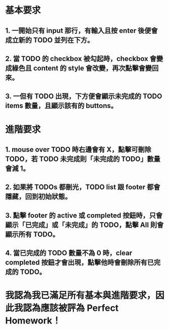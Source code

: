 # 基本要求

## 1. 一開始只有 input 那行，有輸入且按 enter 後便會成立新的 TODO 並列在下方。

## 2. 當 TODO 的 checkbox 被勾起時，checkbox 會變成綠色且 content 的 style 會改變，再次點擊會變回來。

## 3. 一但有 TODO 出現，下方便會顯示未完成的 TODO items 數量，且顯示該有的 buttons。

# 進階要求

## 1. mouse over TODO 時右邊會有 X，點擊可刪除 TODO，若 TODO 未完成則「未完成的 TODO」數量會減 1。

## 2. 如果將 TODOs 都刪光，TODO list 跟 footer 都會隱藏，回到初始狀態。

## 3. 點擊 footer 的 active 或 completed 按鈕時，只會顯示「已完成」或「未完成」的 TODO，點擊 All 則會顯示所有 TODO。

## 4. 當已完成的 TODO 數量不為 0 時，clear completed 按鈕才會出現，點擊他時會刪除所有已完成的 TODO。

# 我認為我已滿足所有基本與進階要求，因此我認為應該被評為 Perfect Homework！
